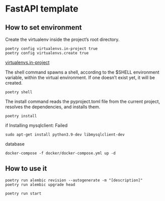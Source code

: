 # FastAPI template

## How to set environment

Create the virtualenv inside the project’s root directory.

```
poetry config virtualenvs.in-project true
poetry config virtualenvs.create true
```

[virtualenvs.in-project](https://python-poetry.org/docs/configuration/#virtualenvsin-project)

The shell command spawns a shell, according to the $SHELL environment variable, within the virtual environment. If one doesn’t exist yet, it will be created.

```
poetry shell
```

The install command reads the pyproject.toml file from the current project, resolves the dependencies, and installs them.

```
poetry install
```

if Installing mysqlclient: Failed

```
sudo apt-get install python3.9-dev libmysqlclient-dev
```

database

```
docker-compose -f docker/docker-compose.yml up -d
```

## How to use it

```
poetry run alembic revision --autogenerate -m "[description]"
poetry run alembic upgrade head
```

```
poetry run start
```
